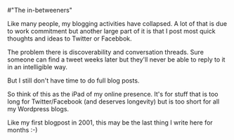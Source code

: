 #"The in-betweeners"


 <p>Like many people, my blogging activities have collapsed. A lot of that is due to work commitment but another large part of it is that I post most quick thoughts and ideas to Twitter or Facebbok.</p>
<p>The problem there is discoverability and conversation threads. Sure someone can find a tweet weeks later but they'll never be able to reply to it in an intelligible way.</p>
<p>But I still don't have time to do full blog posts.</p>
<p>So think of this as the iPad of my online presence. It's for stuff that is too long for Twitter/Facebook (and deserves longevity) but is too short for all my Wordpress blogs.</p>
<p>Like my first blogpost in 2001, this may be the last thing I write here for months :-)</p>
<p>&nbsp;</p>
 